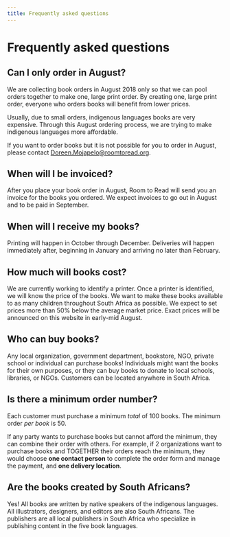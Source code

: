 ```yaml
---
title: Frequently asked questions
---
```


# Frequently asked questions

## Can I only order in August?

We are collecting book orders in August 2018 only so that we can pool orders together to make one, large print order. By creating one, large print order, everyone who orders books will benefit from lower prices.

Usually, due to small orders, indigenous languages books are very expensive. Through this August ordering process, we are trying to make indigenous languages more affordable.

If you want to order books but it is not possible for you to order in August, please contact [Doreen.Mojapelo@roomtoread.org](mailto:Doreen.Mojapelo@roomtoread.org).

## When will I be invoiced?

After you place your book order in August, Room to Read will send you an invoice for the books you ordered. We expect invoices to go out in August and to be paid in September.

## When will I receive my books?

Printing will happen in October through December. Deliveries will happen immediately after, beginning in January and arriving no later than February.

## How much will books cost?

We are currently working to identify a printer. Once a printer is identified, we will know the price of the books. We want to make these books available to as many children throughout South Africa as possible. We expect to set prices more than 50% below the average market price. Exact prices will be announced on this website in early-mid August.

## Who can buy books?

Any local organization, government department, bookstore, NGO, private school or individual can purchase books! Individuals might want the books for their own purposes, or they can buy books to donate to local schools, libraries, or NGOs. Customers can be located anywhere in South Africa.

## Is there a minimum order number?

Each customer must purchase a minimum *total* of 100 books. The minimum order *per book* is 50.

If any party wants to purchase books but cannot afford the minimum, they can combine their order with others. For example, if 2 organizations want to purchase books and TOGETHER their orders reach the minimum, they would choose **one contact person** to complete the order form and manage the payment, and **one delivery location**.

## Are the books created by South Africans?

Yes! All books are written by native speakers of the indigenous languages. All illustrators, designers, and editors are also South Africans. The publishers are all local publishers in South Africa who specialize in publishing content in the five book languages.

